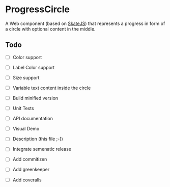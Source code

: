 # ProgressCircle

A Web component (based on [SkateJS](http://skate.js.org/)) that represents a progress in form of a circle with optional content in the middle.

## Todo

- [ ] Color support
- [ ] Label Color support
- [ ] Size support
- [ ] Variable text content inside the circle
- [ ] Build minified version
- [ ] Unit Tests
- [ ] API documentation
- [ ] Visual Demo
- [ ] Description (this file ;-])
- [ ] Integrate semenatic release
- [ ] Add commitizen
- [ ] Add greenkeeper
- [ ] Add coveralls

